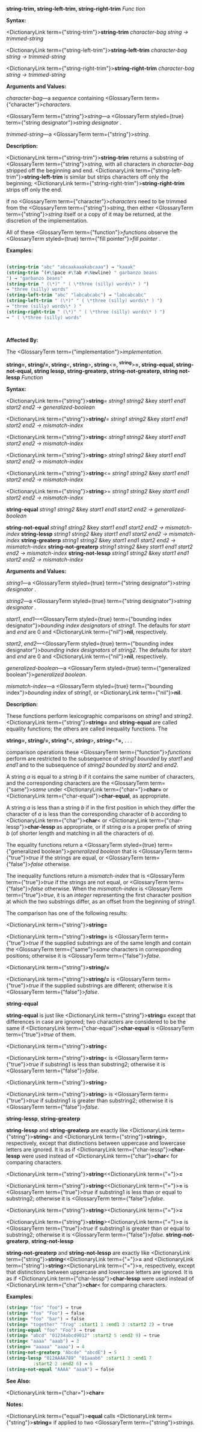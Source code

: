 **string-trim, string-left-trim, string-right-trim** *Func tion* 



**Syntax:** 



<DictionaryLink  term={"string-trim"}><b>string-trim</b></DictionaryLink> *character-bag string → trimmed-string* 



<DictionaryLink  term={"string-left-trim"}><b>string-left-trim</b></DictionaryLink> *character-bag string → trimmed-string* 



<DictionaryLink  term={"string-right-trim"}><b>string-right-trim</b></DictionaryLink> *character-bag string → trimmed-string* 



**Arguments and Values:** 



*character-bag*—a *sequence* containing <GlossaryTerm  term={"character"}><i>characters</i></GlossaryTerm>. 



<GlossaryTerm  term={"string"}><i>string</i></GlossaryTerm>—a <GlossaryTerm styled={true} term={"string designator"}><i>string designator</i></GlossaryTerm> . 



*trimmed-string*—a <GlossaryTerm  term={"string"}><i>string</i></GlossaryTerm>. 



**Description:** 



<DictionaryLink  term={"string-trim"}><b>string-trim</b></DictionaryLink> returns a substring of <GlossaryTerm  term={"string"}><i>string</i></GlossaryTerm>, with all characters in *character-bag* stripped off the beginning and end. <DictionaryLink  term={"string-left-trim"}><b>string-left-trim</b></DictionaryLink> is similar but strips characters off only the beginning; <DictionaryLink  term={"string-right-trim"}><b>string-right-trim</b></DictionaryLink> strips off only the end. 



If no <GlossaryTerm  term={"character"}><i>characters</i></GlossaryTerm> need to be trimmed from the <GlossaryTerm  term={"string"}><i>string</i></GlossaryTerm>, then either <GlossaryTerm  term={"string"}><i>string</i></GlossaryTerm> itself or a copy of it may be returned, at the discretion of the implementation. 



All of these <GlossaryTerm  term={"function"}><i>functions</i></GlossaryTerm> observe the <GlossaryTerm styled={true} term={"fill pointer"}><i>fill pointer</i></GlossaryTerm> . 



**Examples:**
```lisp
 
(string-trim "abc" "abcaakaaakabcaaa") → "kaaak" 
(string-trim ’(#\Space #\Tab #\Newline) " garbanzo beans 
") → "garbanzo beans" 
(string-trim " (\*)" " ( \*three (silly) words\* ) ") 
→ "three (silly) words" 
(string-left-trim "abc" "labcabcabc") → "labcabcabc" 
(string-left-trim " (\*)" " ( \*three (silly) words\* ) ") 
→ "three (silly) words\* ) " 
(string-right-trim " (\*)" " ( \*three (silly) words\* ) ") 
→ " ( \*three (silly) words" 
 
 
```
**Affected By:** 



The <GlossaryTerm  term={"implementation"}><i>implementation</i></GlossaryTerm>. 



<b>string=, string/=, string</b><i>&lt;</i><b>, string</b><i>&gt;</i><b>, string</b><i>&lt;</i><b>=, <sup>string</sup></b>&gt;<b>=, string-equal, string-not-equal, string lessp, string-greaterp, string-not-greaterp, string not-lessp</b> <i>Function</i> 



**Syntax:** 



<DictionaryLink  term={"string"}><b>string</b></DictionaryLink>= *string1 string2* &amp;key *start1 end1 start2 end2 → generalized-boolean* 



<DictionaryLink  term={"string"}><b>string/</b></DictionaryLink>= *string1 string2* &amp;key *start1 end1 start2 end2 → mismatch-index* 



<DictionaryLink  term={"string"}><b>string</b></DictionaryLink>&lt; *string1 string2* &amp;key *start1 end1 start2 end2 → mismatch-index* 



<DictionaryLink  term={"string"}><b>string</b></DictionaryLink>&gt; *string1 string2* &amp;key *start1 end1 start2 end2 → mismatch-index* 



<DictionaryLink  term={"string"}><b>string</b></DictionaryLink>&lt;= *string1 string2* &amp;key *start1 end1 start2 end2 → mismatch-index* 



<DictionaryLink  term={"string"}><b>string</b></DictionaryLink>&gt;= *string1 string2* &amp;key *start1 end1 start2 end2 → mismatch-index* 



**string-equal** *string1 string2* &amp;key *start1 end1 start2 end2 → generalized-boolean* 



**string-not-equal** *string1 string2* &amp;key *start1 end1 start2 end2 → mismatch-index* **string-lessp** *string1 string2* &amp;key *start1 end1 start2 end2 → mismatch-index* **string-greaterp** *string1 string2* &amp;key *start1 end1 start2 end2 → mismatch-index* **string-not-greaterp** *string1 string2* &amp;key *start1 end1 start2 end2 → mismatch-index* **string-not-lessp** *string1 string2* &amp;key *start1 end1 start2 end2 → mismatch-index* 



**Arguments and Values:** 



*string1*—a <GlossaryTerm styled={true} term={"string designator"}><i>string designator</i></GlossaryTerm> . 



*string2*—a <GlossaryTerm styled={true} term={"string designator"}><i>string designator</i></GlossaryTerm> . 



*start1*, *end1*—<GlossaryTerm styled={true} term={"bounding index designator"}><i>bounding index designators</i></GlossaryTerm> of *string1*. The defaults for *start* and *end* are 0 and <DictionaryLink  term={"nil"}><b>nil</b></DictionaryLink>, respectively. 



*start2*, *end2*—<GlossaryTerm styled={true} term={"bounding index designator"}><i>bounding index designators</i></GlossaryTerm> of *string2*. The defaults for *start* and *end* are 0 and <DictionaryLink  term={"nil"}><b>nil</b></DictionaryLink>, respectively. 



*generalized-boolean*—a <GlossaryTerm styled={true} term={"generalized boolean"}><i>generalized boolean</i></GlossaryTerm>. 



*mismatch-index*—a <GlossaryTerm styled={true} term={"bounding index"}><i>bounding index</i></GlossaryTerm> of *string1*, or <DictionaryLink  term={"nil"}><b>nil</b></DictionaryLink>. 



**Description:** 



These functions perform lexicographic comparisons on *string1* and *string2*. <DictionaryLink  term={"string"}><b>string=</b></DictionaryLink> and **string-equal** are called equality functions; the others are called inequality functions. The 







 



 



**string=, string/=, string***&lt;***, string***&gt;***, string***&lt;***=,** *. . .* 



comparison operations these <GlossaryTerm  term={"function"}><i>functions</i></GlossaryTerm> perform are restricted to the subsequence of *string1 bounded* by *start1* and *end1* and to the subsequence of *string2 bounded* by *start2* and *end2*. 



A string *a* is equal to a string *b* if it contains the same number of characters, and the corresponding characters are the <GlossaryTerm  term={"same"}><i>same</i></GlossaryTerm> under <DictionaryLink  term={"char="}><b>char=</b></DictionaryLink> or <DictionaryLink  term={"char-equal"}><b>char-equal</b></DictionaryLink>, as appropriate. 



A string *a* is less than a string *b* if in the first position in which they differ the character of *a* is less than the corresponding character of *b* according to <DictionaryLink  term={"char"}><b>char</b></DictionaryLink>&lt; or <DictionaryLink  term={"char-lessp"}><b>char-lessp</b></DictionaryLink> as appropriate, or if string *a* is a proper prefix of string *b* (of shorter length and matching in all the characters of *a*). 



The equality functions return a <GlossaryTerm styled={true} term={"generalized boolean"}><i>generalized boolean</i></GlossaryTerm> that is <GlossaryTerm  term={"true"}><i>true</i></GlossaryTerm> if the strings are equal, or <GlossaryTerm  term={"false"}><i>false</i></GlossaryTerm> otherwise. 



The inequality functions return a *mismatch-index* that is <GlossaryTerm  term={"true"}><i>true</i></GlossaryTerm> if the strings are not equal, or <GlossaryTerm  term={"false"}><i>false</i></GlossaryTerm> otherwise. When the *mismatch-index* is <GlossaryTerm  term={"true"}><i>true</i></GlossaryTerm>, it is an *integer* representing the first character position at which the two substrings differ, as an offset from the beginning of *string1*. 



The comparison has one of the following results: 



<DictionaryLink  term={"string"}><b>string=</b></DictionaryLink> 



<DictionaryLink  term={"string"}><b>string=</b></DictionaryLink> is <GlossaryTerm  term={"true"}><i>true</i></GlossaryTerm> if the supplied substrings are of the same length and contain the <GlossaryTerm  term={"same"}><i>same</i></GlossaryTerm> characters in corresponding positions; otherwise it is <GlossaryTerm  term={"false"}><i>false</i></GlossaryTerm>. 



<DictionaryLink  term={"string"}><b>string/=</b></DictionaryLink> 



<DictionaryLink  term={"string"}><b>string/=</b></DictionaryLink> is <GlossaryTerm  term={"true"}><i>true</i></GlossaryTerm> if the supplied substrings are different; otherwise it is <GlossaryTerm  term={"false"}><i>false</i></GlossaryTerm>. 



**string-equal** 



**string-equal** is just like <DictionaryLink  term={"string"}><b>string=</b></DictionaryLink> except that differences in case are ignored; two characters are considered to be the same if <DictionaryLink  term={"char-equal"}><b>char-equal</b></DictionaryLink> is <GlossaryTerm  term={"true"}><i>true</i></GlossaryTerm> of them. 



<DictionaryLink  term={"string"}><b>string</b></DictionaryLink>&lt; 



<DictionaryLink  term={"string"}><b>string</b></DictionaryLink>&lt; is <GlossaryTerm  term={"true"}><i>true</i></GlossaryTerm> if substring1 is less than substring2; otherwise it is <GlossaryTerm  term={"false"}><i>false</i></GlossaryTerm>. 



<DictionaryLink  term={"string"}><b>string</b></DictionaryLink>&gt; 



<DictionaryLink  term={"string"}><b>string</b></DictionaryLink>&gt; is <GlossaryTerm  term={"true"}><i>true</i></GlossaryTerm> if substring1 is greater than substring2; otherwise it is <GlossaryTerm  term={"false"}><i>false</i></GlossaryTerm>. 



**string-lessp**, **string-greaterp** 



**string-lessp** and **string-greaterp** are exactly like <DictionaryLink  term={"string"}><b>string</b></DictionaryLink>&lt; and <DictionaryLink  term={"string"}><b>string</b></DictionaryLink>&gt;, respectively, except that distinctions between uppercase and lowercase letters are ignored. It is as if <DictionaryLink  term={"char-lessp"}><b>char-lessp</b></DictionaryLink> were used instead of <DictionaryLink  term={"char"}><b>char</b></DictionaryLink>&lt; for comparing characters. 



<DictionaryLink  term={"string"}><b>string</b></DictionaryLink>&lt;<DictionaryLink  term={"="}><b>=</b></DictionaryLink> 



<DictionaryLink  term={"string"}><b>string</b></DictionaryLink>&lt;<DictionaryLink  term={"="}><b>=</b></DictionaryLink> is <GlossaryTerm  term={"true"}><i>true</i></GlossaryTerm> if substring1 is less than or equal to substring2; otherwise it is <GlossaryTerm  term={"false"}><i>false</i></GlossaryTerm>. 



 



 



<DictionaryLink  term={"string"}><b>string</b></DictionaryLink>&gt;<DictionaryLink  term={"="}><b>=</b></DictionaryLink> 



<DictionaryLink  term={"string"}><b>string</b></DictionaryLink>&gt;<DictionaryLink  term={"="}><b>=</b></DictionaryLink> is <GlossaryTerm  term={"true"}><i>true</i></GlossaryTerm> if substring1 is greater than or equal to substring2; otherwise it is <GlossaryTerm  term={"false"}><i>false</i></GlossaryTerm>. **string-not-greaterp**, **string-not-lessp** 



**string-not-greaterp** and **string-not-lessp** are exactly like <DictionaryLink  term={"string"}><b>string</b></DictionaryLink>&lt;<DictionaryLink  term={"="}><b>=</b></DictionaryLink> and <DictionaryLink  term={"string"}><b>string</b></DictionaryLink>&gt;<DictionaryLink  term={"="}><b>=</b></DictionaryLink>, respectively, except that distinctions between uppercase and lowercase letters are ignored. It is as if <DictionaryLink  term={"char-lessp"}><b>char-lessp</b></DictionaryLink> were used instead of <DictionaryLink  term={"char"}><b>char</b></DictionaryLink>&lt; for comparing characters. 



**Examples:**
```lisp
(string= "foo" "foo") → true 
(string= "foo" "Foo") → false 
(string= "foo" "bar") → false 
(string= "together" "frog" :start1 1 :end1 3 :start2 2) → true 
(string-equal "foo" "Foo") → true 
(string= "abcd" "01234abcd9012" :start2 5 :end2 9) → true 
(string< "aaaa" "aaab") → 3 
(string>= "aaaaa" "aaaa") → 4 
(string-not-greaterp "Abcde" "abcdE") → 5 
(string-lessp "012AAAA789" "01aaab6" :start1 3 :end1 7 
	      :start2 2 :end2 6) → 6 
(string-not-equal "AAAA" "aaaA") → false 
```
**See Also:** 



<DictionaryLink  term={"char="}><b>char=</b></DictionaryLink> 



**Notes:** 



<DictionaryLink  term={"equal"}><b>equal</b></DictionaryLink> calls <DictionaryLink  term={"string"}><b>string=</b></DictionaryLink> if applied to two <GlossaryTerm  term={"string"}><i>strings</i></GlossaryTerm>. 



